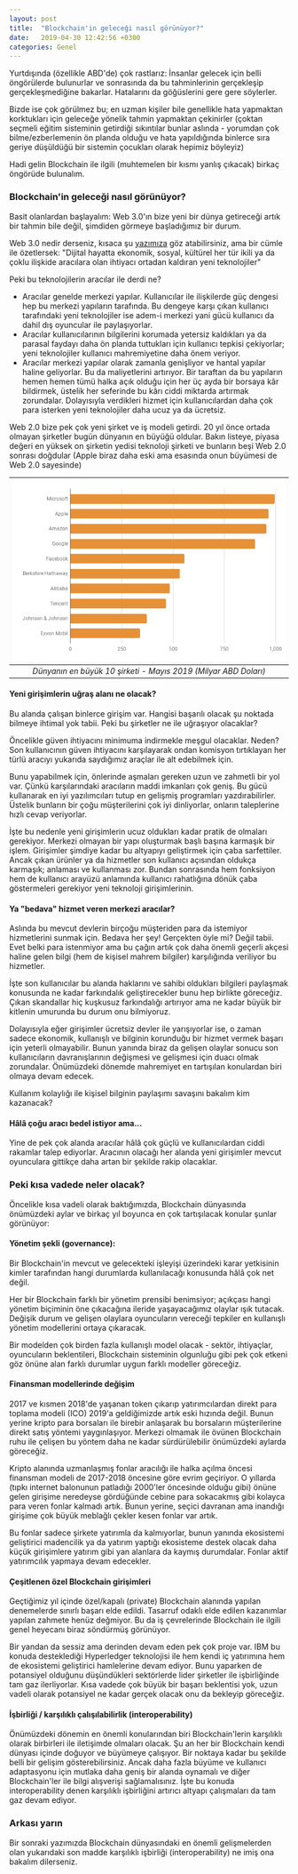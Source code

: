 ```yaml
---
layout: post
title:  "Blockchain'in geleceği nasıl görünüyor?"
date:   2019-04-30 12:42:56 +0300
categories: Genel
---
```



Yurtdışında (özellikle ABD'de) çok rastlarız: İnsanlar gelecek için belli öngörülerde bulunurlar ve sonrasında da bu tahminlerinin gerçekleşip gerçekleşmediğine bakarlar. Hatalarını da göğüslerini gere gere söylerler. 

Bizde ise çok görülmez bu; en uzman kişiler bile genellikle hata yapmaktan korktukları için geleceğe yönelik tahmin yapmaktan çekinirler (çoktan seçmeli eğitim sisteminin getirdiği sıkıntılar bunlar aslında - yorumdan çok bilme/ezberlemenin ön planda olduğu ve hata yapıldığında binlerce sıra geriye düşüldüğü bir sistemin çocukları olarak hepimiz böyleyiz)

Hadi gelin Blockchain ile ilgili (muhtemelen bir kısmı yanlış çıkacak) birkaç öngörüde bulunalım. 

### Blockchain'in geleceği nasıl görünüyor?

Basit olanlardan başlayalım: Web 3.0'ın bize yeni bir dünya getireceği artık bir tahmin bile değil, şimdiden görmeye başladığımız bir durum. 

Web 3.0 nedir derseniz, kısaca şu [yazımıza](/genel/2018/03/01/Geceleri-uykunuzu-ne-kaciriyor.html) göz atabilirsiniz, ama bir cümle ile özetlersek: 
"Dijital hayatta ekonomik, sosyal, kültürel her tür ikili ya da çoklu ilişkide aracılara olan ihtiyacı ortadan kaldıran yeni teknolojiler"

Peki bu teknolojilerin aracılar ile derdi ne?
* Aracılar genelde merkezi yapılar. Kullanıcılar ile ilişkilerde güç dengesi hep bu merkezi yapıların tarafında. Bu dengeye karşı çıkan kullanıcı tarafındaki yeni teknolojiler ise adem-i merkezi yani gücü kullanıcı da dahil dış oyuncular ile paylaşıyorlar. 
* Aracılar kullanıcılarının bilgilerini korumada yetersiz kaldıkları ya da parasal faydayı daha ön planda tuttukları için kullanıcı tepkisi çekiyorlar; yeni teknolojiler kullanıcı mahremiyetine daha önem veriyor.
* Aracılar merkezi yapılar olarak zamanla genişliyor ve hantal yapılar haline geliyorlar. Bu da maliyetlerini artırıyor. Bir taraftan da bu yapıların hemen hemen tümü halka açık olduğu için her üç ayda bir borsaya kâr bildirmek, üstelik her seferinde bu kârı ciddi miktarda artırmak zorundalar. Dolayısıyla verdikleri hizmet için kullanıcılardan daha çok para isterken yeni teknolojiler daha ucuz ya da ücretsiz. 

Web 2.0 bize pek çok yeni şirket ve iş modeli getirdi. 20 yıl önce ortada olmayan şirketler bugün dünyanın en büyüğü oldular. Bakın listeye, piyasa değeri en yüksek on şirketin yedisi teknoloji şirketi ve bunların beşi Web 2.0 sonrası doğdular (Apple biraz daha eski ama esasında onun büyümesi de Web 2.0 sayesinde)


| ![top_10_in_mcap_v3.png](/assets/top_10_in_mcap_v3.png) | 
|:--:| 
| *Dünyanın en büyük 10 şirketi - Mayıs 2019 (Milyar ABD Doları)* | 


#### Yeni girişimlerin uğraş alanı ne olacak?

Bu alanda çalışan binlerce girişim var. Hangisi başarılı olacak şu noktada bilmeye ihtimal yok tabii. Peki bu şirketler ne ile uğraşıyor olacaklar? 

Öncelikle güven ihtiyacını minimuma indirmekle meşgul olacaklar. Neden? Son kullanıcının güven ihtiyacını karşılayarak ondan komisyon tırtıklayan her türlü aracıyı yukarıda saydığımız araçlar ile alt edebilmek için. 

Bunu yapabilmek için, önlerinde aşmaları gereken uzun ve zahmetli bir yol var. Çünkü karşılarındaki aracıların maddi imkanları çok geniş. Bu gücü kullanarak en iyi yazılımcıları tutup en gelişmiş programları yazdırabilirler. Üstelik bunların bir çoğu müşterilerini çok iyi dinliyorlar, onların taleplerine hızlı cevap veriyorlar. 

İşte bu nedenle yeni girişimlerin ucuz oldukları kadar pratik de olmaları gerekiyor. Merkezi olmayan bir yapı oluşturmak başlı başına karmaşık bir işlem. Girişimler şimdiye kadar bu altyapıyı geliştirmek için çaba sarfettiler. Ancak çıkan ürünler ya da hizmetler son kullanıcı açısından oldukça karmaşık; anlaması ve kullanması zor. Bundan sonrasında hem fonksiyon hem de kullanıcı arayüzü anlamında kullanıcı rahatlığına dönük çaba göstermeleri gerekiyor yeni teknoloji girişimlerinin. 

#### Ya "bedava" hizmet veren merkezi aracılar?

Aslında bu mevcut devlerin birçoğu müşteriden para da istemiyor hizmetlerini sunmak için. Bedava her şey! Gerçekten öyle mi? Değil tabii. Evet belki para istenmiyor ama bu çağın artık çok daha önemli geçerli akçesi haline gelen bilgi (hem de kişisel mahrem bilgiler) karşılığında veriliyor bu hizmetler. 

İşte son kullanıcılar bu alanda haklarını ve sahibi oldukları bilgileri paylaşmak konusunda ne kadar farkındalık geliştirecekler bunu hep birlikte göreceğiz. Çıkan skandallar hiç kuşkusuz farkındalığı artırıyor ama ne kadar büyük bir kitlenin umurunda bu durum onu bilmiyoruz. 

Dolayısıyla eğer girişimler ücretsiz devler ile yarışıyorlar ise, o zaman sadece ekonomik, kullanışlı ve bilginin korunduğu bir hizmet vermek başarı için yeterli olmayabilir. Bunun yanında biraz da gelişen olaylar sonucu son kullanıcıların davranışlarının değişmesi ve gelişmesi için duacı olmak zorundalar. Önümüzdeki dönemde mahremiyet en tartışılan konulardan biri olmaya devam edecek. 

Kullanım kolaylığı ile kişisel bilginin paylaşımı savaşını bakalım kim kazanacak? 

#### Hâlâ çoğu aracı bedel istiyor ama...

Yine de pek çok alanda aracılar hâlâ çok güçlü ve kullanıcılardan ciddi rakamlar talep ediyorlar. Aracının olacağı her alanda yeni girişimler mevcut oyunculara gittikçe daha artan bir şekilde rakip olacaklar. 

### Peki kısa vadede neler olacak?

Öncelikle kısa vadeli olarak baktığımızda, Blockchain dünyasında önümüzdeki aylar ve birkaç yıl boyunca en çok tartışılacak konular şunlar görünüyor:  

#### Yönetim şekli (governance):  
Bir Blockchain'in mevcut ve gelecekteki işleyişi üzerindeki karar yetkisinin kimler tarafından hangi durumlarda kullanılacağı konusunda hâlâ çok net değil. 

Her bir Blockchain farklı bir yönetim prensibi benimsiyor; açıkçası hangi yönetim biçiminin öne çıkacağına ileride yaşayacağımız olaylar ışık tutacak. Değişik durum ve gelişen olaylara oyuncuların vereceği tepkiler en kullanışlı yönetim modellerini ortaya çıkaracak. 

Bir modelden çok birden fazla kullanışlı model olacak - sektör, ihtiyaçlar, oyuncuların beklentileri, Blockchain sisteminin olgunluğu gibi pek çok etkeni göz önüne alan farklı durumlar uygun farklı modeller göreceğiz. 

#### Finansman modellerinde değişim
2017 ve kısmen 2018'de yaşanan token çıkarıp yatırımcılardan direkt para toplama modeli (ICO) 2019'a geldiğimizde artık eski hızında değil. Bunun yerine kripto para borsaları ile birebir anlaşarak bu borsaların müşterilerine direkt satış yöntemi yaygınlaşıyor. Merkezi olmamak ile övünen Blockchain ruhu ile çelişen bu yöntem daha ne kadar sürdürülebilir önümüzdeki aylarda göreceğiz. 

Kripto alanında uzmanlaşmış fonlar aracılığı ile halka açılma öncesi finansman modeli de 2017-2018 öncesine göre evrim geçiriyor. O yıllarda (tıpkı internet balonunun patladığı 2000'ler öncesinde olduğu gibi) önüne gelen girişime neredeyse gördüğünde cebine para sokacakmış gibi kolayca para veren fonlar kalmadı artık. Bunun yerine, seçici davranan ama inandığı girişime çok büyük meblağlı çekler kesen fonlar var artık. 

Bu fonlar sadece şirkete yatırımla da kalmıyorlar, bunun yanında ekosistemi geliştirici madencilik ya da yatırım yaptığı ekosisteme destek olacak daha küçük girişimlere yatırım gibi yan alanlara da kaymış durumdalar. Fonlar aktif yatırımcılık yapmaya devam edecekler. 

#### Çeşitlenen özel Blockchain girişimleri
Geçtiğimiz yıl içinde özel/kapalı (private) Blockchain alanında yapılan denemelerde sınırlı başarı elde edildi. Tasarruf odaklı elde edilen kazanımlar yapılan zahmete henüz değmiyor. Bu da iş çevrelerinde Blockchain ile ilgili genel heyecanı biraz söndürmüş görünüyor.  

Bir yandan da sessiz ama derinden devam eden pek çok proje var. IBM bu konuda desteklediği Hyperledger teknolojisi ile hem kendi iç yatırımına hem de ekosistemi geliştirici hamlelerine devam ediyor. Bunu yaparken de potansiyel olduğunu düşündükleri sektörlerde lider şirketler ile işbirliğinde tam gaz ilerliyorlar. Kısa vadede çok büyük bir başarı beklentisi yok, uzun vadeli olarak potansiyel ne kadar gerçek olacak onu da bekleyip göreceğiz. 

#### İşbirliği / karşılıklı çalışılabilirlik (interoperability)
Önümüzdeki dönemin en önemli konularından biri Blockchain'lerin karşılıklı olarak birbirleri ile iletişimde olmaları olacak. Şu an her bir Blockchain kendi dünyası içinde doğuyor ve büyümeye çalışıyor. Bir noktaya kadar bu şekilde belli bir gelişim gösterebilirsiniz. Ancak daha fazla büyüme ve kullanıcı adaptasyonu için mutlaka daha geniş bir alanda oynamalı ve diğer Blockchain'ler ile bilgi alışverişi sağlamalısınız.  İşte bu konuda interoperability denen karşılıklı işbirliğini artırıcı altyapı çalışmaları da tam gaz devam ediyor. 

### Arkası yarın
Bir sonraki yazımızda Blockchain dünyasındaki en önemli gelişmelerden olan yukarıdaki son madde karşılıklı işbirliği (interoperability) ne imiş ona bakalım dilerseniz. 
